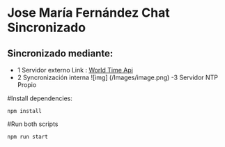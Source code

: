 # Jose María Fernández Chat Sincronizado
## Sincronizado mediante:
- 1 Servidor externo 
Link : [World Time Api](http://worldtimeapi.org/api/timezone/Europe/Madrid)
- 2 Syncronización interna
![img] (/Images/image.png)
-3  Servidor NTP Propio


#Install dependencies:
````
npm install
````
#Run both scripts
````
npm run start
````
